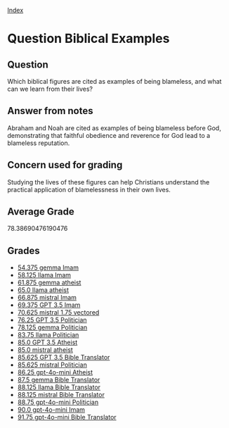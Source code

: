 
[Index](../../index.md)
# Question Biblical Examples
## Question
Which biblical figures are cited as examples of being blameless, and what can we learn from their lives?

## Answer from notes
Abraham and Noah are cited as examples of being blameless before God, demonstrating that faithful obedience and reverence for God lead to a blameless reputation.

## Concern used for grading
Studying the lives of these figures can help Christians understand the practical application of blamelessness in their own lives.

## Average Grade
78.38690476190476

## Grades
 * [54.375 gemma Imam](../answers/gemma_Imam/Biblical_Examples.md)
 * [58.125 llama Imam](../answers/llama_Imam/Biblical_Examples.md)
 * [61.875 gemma atheist](../answers/gemma_atheist/Biblical_Examples.md)
 * [65.0 llama atheist](../answers/llama_atheist/Biblical_Examples.md)
 * [66.875 mistral Imam](../answers/mistral_Imam/Biblical_Examples.md)
 * [69.375 GPT 3.5 Imam](../answers/GPT_3.5_Imam/Biblical_Examples.md)
 * [70.625 mistral 1.75 vectored](../answers/mistral_1.75_vectored/Biblical_Examples.md)
 * [76.25 GPT 3.5 Politician](../answers/GPT_3.5_Politician/Biblical_Examples.md)
 * [78.125 gemma Politician](../answers/gemma_Politician/Biblical_Examples.md)
 * [83.75 llama Politician](../answers/llama_Politician/Biblical_Examples.md)
 * [85.0 GPT 3.5 Atheist](../answers/GPT_3.5_Atheist/Biblical_Examples.md)
 * [85.0 mistral atheist](../answers/mistral_atheist/Biblical_Examples.md)
 * [85.625 GPT 3.5 Bible Translator](../answers/GPT_3.5_Bible_Translator/Biblical_Examples.md)
 * [85.625 mistral Politician](../answers/mistral_Politician/Biblical_Examples.md)
 * [86.25 gpt-4o-mini Atheist](../answers/gpt-4o-mini_Atheist/Biblical_Examples.md)
 * [87.5 gemma Bible Translator](../answers/gemma_Bible_Translator/Biblical_Examples.md)
 * [88.125 llama Bible Translator](../answers/llama_Bible_Translator/Biblical_Examples.md)
 * [88.125 mistral Bible Translator](../answers/mistral_Bible_Translator/Biblical_Examples.md)
 * [88.75 gpt-4o-mini Politician](../answers/gpt-4o-mini_Politician/Biblical_Examples.md)
 * [90.0 gpt-4o-mini Imam](../answers/gpt-4o-mini_Imam/Biblical_Examples.md)
 * [91.75 gpt-4o-mini Bible Translator](../answers/gpt-4o-mini_Bible_Translator/Biblical_Examples.md)

